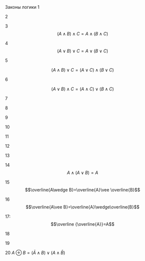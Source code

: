 Законы логики
1


2


3 $$(A \wedge  B) \wedge   C = A \wedge  (B \wedge  C)$$


4 $$\left( A\vee B \right)\vee C= A\vee \left( B\vee C \right)$$


5 

$$(A \wedge B) \vee C=(A \vee C) \wedge (B \vee C)$$

6

$$ (A \vee B) \wedge C = (A \wedge C) \vee  (B \wedge C)$$

7

8


9


10


11


12


13


14 $$A \wedge (A \vee B) = A$$

15 $$\overline{A\wedge B}=\overline{A}\vee \overline{B}$$


16 $$\overline{A\vee B}=\overline{A}\wedge\overline{B}$$


17:
  $$\overline {\overline{A}}=A$$


18


19


20
$A \oplus B = (\bar A \wedge B) \vee (A \wedge \bar B)$




